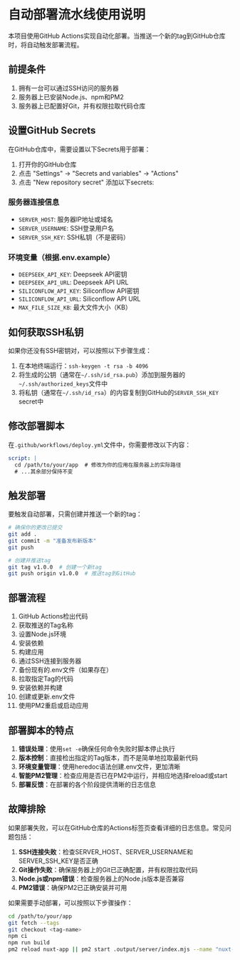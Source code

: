 # 自动部署流水线使用说明

本项目使用GitHub Actions实现自动化部署。当推送一个新的tag到GitHub仓库时，将自动触发部署流程。

## 前提条件

1. 拥有一台可以通过SSH访问的服务器
2. 服务器上已安装Node.js、npm和PM2
3. 服务器上已配置好Git，并有权限拉取代码仓库

## 设置GitHub Secrets

在GitHub仓库中，需要设置以下Secrets用于部署：

1. 打开你的GitHub仓库
2. 点击 "Settings" -> "Secrets and variables" -> "Actions"
3. 点击 "New repository secret" 添加以下secrets:

### 服务器连接信息
- `SERVER_HOST`: 服务器IP地址或域名
- `SERVER_USERNAME`: SSH登录用户名
- `SERVER_SSH_KEY`: SSH私钥（不是密码）

### 环境变量（根据.env.example）
- `DEEPSEEK_API_KEY`: Deepseek API密钥
- `DEEPSEEK_API_URL`: Deepseek API URL
- `SILICONFLOW_API_KEY`: Siliconflow API密钥
- `SILICONFLOW_API_URL`: Siliconflow API URL
- `MAX_FILE_SIZE_KB`: 最大文件大小（KB）

## 如何获取SSH私钥

如果你还没有SSH密钥对，可以按照以下步骤生成：

1. 在本地终端运行：`ssh-keygen -t rsa -b 4096`
2. 将生成的公钥（通常在`~/.ssh/id_rsa.pub`）添加到服务器的`~/.ssh/authorized_keys`文件中
3. 将私钥（通常在`~/.ssh/id_rsa`）的内容复制到GitHub的`SERVER_SSH_KEY` secret中

## 修改部署脚本

在`.github/workflows/deploy.yml`文件中，你需要修改以下内容：

```yaml
script: |
  cd /path/to/your/app  # 修改为你的应用在服务器上的实际路径
  # ...其余部分保持不变
```

## 触发部署

要触发自动部署，只需创建并推送一个新的tag：

```bash
# 确保你的更改已提交
git add .
git commit -m "准备发布新版本"
git push

# 创建并推送tag
git tag v1.0.0  # 创建一个新tag
git push origin v1.0.0  # 推送tag到GitHub
```

## 部署流程

1. GitHub Actions检出代码
2. 获取推送的Tag名称
3. 设置Node.js环境
4. 安装依赖
5. 构建应用
6. 通过SSH连接到服务器
7. 备份现有的.env文件（如果存在）
8. 拉取指定Tag的代码
9. 安装依赖并构建
10. 创建或更新.env文件
11. 使用PM2重启或启动应用

## 部署脚本的特点

1. **错误处理**：使用`set -e`确保任何命令失败时脚本停止执行
2. **版本控制**：直接检出指定的Tag版本，而不是简单地拉取最新代码
3. **环境变量管理**：使用heredoc语法创建.env文件，更加清晰
4. **智能PM2管理**：检查应用是否已在PM2中运行，并相应地选择reload或start
5. **部署反馈**：在部署的各个阶段提供清晰的日志信息

## 故障排除

如果部署失败，可以在GitHub仓库的Actions标签页查看详细的日志信息。常见问题包括：

1. **SSH连接失败**：检查SERVER_HOST、SERVER_USERNAME和SERVER_SSH_KEY是否正确
2. **Git操作失败**：确保服务器上的Git已正确配置，并有权限拉取代码
3. **Node.js或npm错误**：检查服务器上的Node.js版本是否兼容
4. **PM2错误**：确保PM2已正确安装并可用

如果需要手动部署，可以按照以下步骤操作：

```bash
cd /path/to/your/app
git fetch --tags
git checkout <tag-name>
npm ci
npm run build
pm2 reload nuxt-app || pm2 start .output/server/index.mjs --name "nuxt-app"
``` 